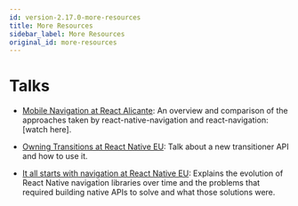 ```yaml
---
id: version-2.17.0-more-resources
title: More Resources
sidebar_label: More Resources
original_id: more-resources
---
```


# Talks

- [Mobile Navigation at React Alicante](https://www.youtube.com/watch?v=GBhdooVxX6Q): An overview and comparison of the approaches taken by react-native-navigation and react-navigation: [watch here].


- [Owning Transitions at React Native EU](https://www.youtube.com/watch?v=1LKqGx3z0W4): Talk about a new transitioner API and how to use it.

- [It all starts with navigation at React Native EU](https://www.youtube.com/watch?v=Z0Jl1KCWiag): Explains the evolution of React Native navigation libraries over time and the problems that required building native APIs to solve and what those solutions were.
